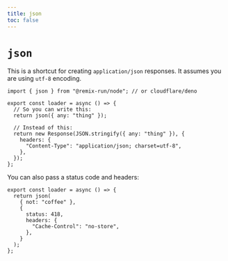 ```yaml
---
title: json
toc: false
---
```


# `json`

This is a shortcut for creating `application/json` responses. It assumes you are using `utf-8` encoding.

```tsx lines=[1,5]
import { json } from "@remix-run/node"; // or cloudflare/deno

export const loader = async () => {
  // So you can write this:
  return json({ any: "thing" });

  // Instead of this:
  return new Response(JSON.stringify({ any: "thing" }), {
    headers: {
      "Content-Type": "application/json; charset=utf-8",
    },
  });
};
```

You can also pass a status code and headers:

```tsx lines=[4-9]
export const loader = async () => {
  return json(
    { not: "coffee" },
    {
      status: 418,
      headers: {
        "Cache-Control": "no-store",
      },
    }
  );
};
```
